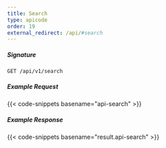 ```yaml
---
title: Search
type: apicode
order: 19
external_redirect: /api/#search
---
```


##### Signature

`GET /api/v1/search`

##### Example Request

{{< code-snippets basename="api-search" >}}

##### Example Response

{{< code-snippets basename="result.api-search" >}}

